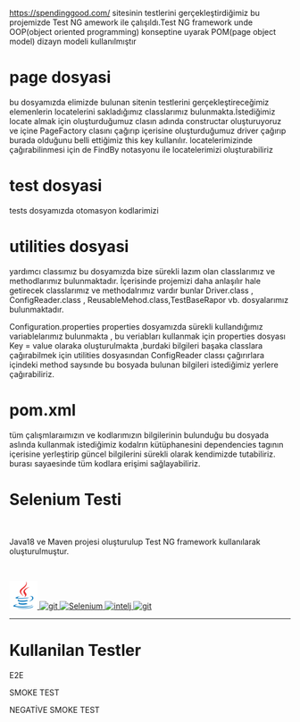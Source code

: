 https://spendinggood.com/
sitesinin testlerini gerçekleştirdiğimiz bu projemizde Test NG amework ile çalışıldı.Test NG framework unde OOP(object oriented programming) konseptine uyarak POM(page object model) dizayn modeli kullanılmıştır

# page dosyasi

bu dosyamızda elimizde bulunan sitenin testlerini gerçekleştireceğimiz elemenlerin locatelerini sakladığımız classlarımız bulunmakta.İstediğimiz locate almak için oluşturduğumuz clasın adında constructar oluşturuyoruz ve içine PageFactory clasını çağırıp içerisine oluşturduğumuz driver çağırıp burada olduğunu belli ettiğimiz this key kullanılır. locatelerimizinde çağırabilinmesi için de FindBy notasyonu ile locatelerimizi oluşturabiliriz


# test dosyasi

tests dosyamızda otomasyon kodlarimizi




# utilities dosyasi

yardımcı classımız bu dosyamızda bize sürekli lazım olan classlarımız ve methodlarımız bulunmaktadır. İçerisinde projemizi daha anlaşılır hale getirecek classlarımız ve methodalrımız vardır bunlar Driver.class , ConfigReader.class , ReusableMehod.class,TestBaseRapor vb. dosyalarımız bulunmaktadır.

Configuration.properties
properties dosyamızda sürekli kullandığımız variablelarımız bulunmakta , bu veriabları kullanmak için properties dosyası Key = value olaraka oluşturulmakta ,burdaki bilgileri başaka classlara çağırabilmek için utilities dosyasından ConfigReader classı çağırırlara içindeki method saysınde bu bosyada bulunan bilgileri istediğimiz yerlere çağırabiliriz.

# pom.xml

tüm çalışmlaraımızın ve kodlarımızın bilgilerinin bulunduğu bu dosyada aslında kullanmak istediğimiz kodalrın kütüphanesini dependencies tagının içerisine yerleştirip güncel bilgilerini sürekli olarak kendimizde tutabiliriz. burası sayaesinde tüm kodlara erişimi sağlayabiliriz.


# Selenium Testi

<br/>

Java18 ve Maven projesi oluşturulup Test NG framework kullanılarak oluşturulmuştur.

<br/>

<a href="https://www.java.com" target="_blank" rel="noreferrer"> <img src="https://raw.githubusercontent.com/devicons/devicon/master/icons/java/java-original.svg" alt="java" width="50" height="50"/> </a>
<a href="https://git-scm.com/" target="_blank" rel="noreferrer"> <img src="https://www.vectorlogo.zone/logos/git-scm/git-scm-icon.svg" alt="git" width="40" height="40"/> </a>
<a href="https://www.selenium.com" target="_blank" rel="noreferrer"> <img src="https://camo.githubusercontent.com/4b95df4d6ca7a01afc25d27159804dc5a7d0df41d8131aaf50c9f84847dfda21/68747470733a2f2f73656c656e69756d2e6465762f696d616765732f73656c656e69756d5f6c6f676f5f7371756172655f677265656e2e706e67" alt="Selenium" width="50" height="50"/> </a>
<a href="https://www.intelj.com" target="_blank" rel="noreferrer"> <img src="https://encrypted-tbn0.gstatic.com/images?q=tbn:ANd9GcQak-N8W03mK25slV1lwM80i0y1obRPPJOaLA&usqp=CAU" alt="intelj" width="80" height="40"/> </a>
<a href="https://www.maven.com" target="_blank" rel="noreferrer"> <img src="https://koraypeker.com/wp-content/uploads/2018/06/1_xsrKVt69q3JsZzLD-ldekQ.jpeg" alt="git" width="100" height="40"/> </a>

<hr/>

# Kullanilan Testler

E2E

SMOKE TEST

NEGATİVE SMOKE TEST


